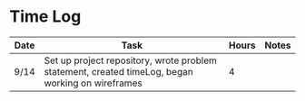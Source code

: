 
# Time Log 

| Date | Task  | Hours |   Notes    |
|------|-------|-------|------------|
|9/14  | Set up project repository, wrote problem statement, created timeLog, began working on wireframes | 4 | |
